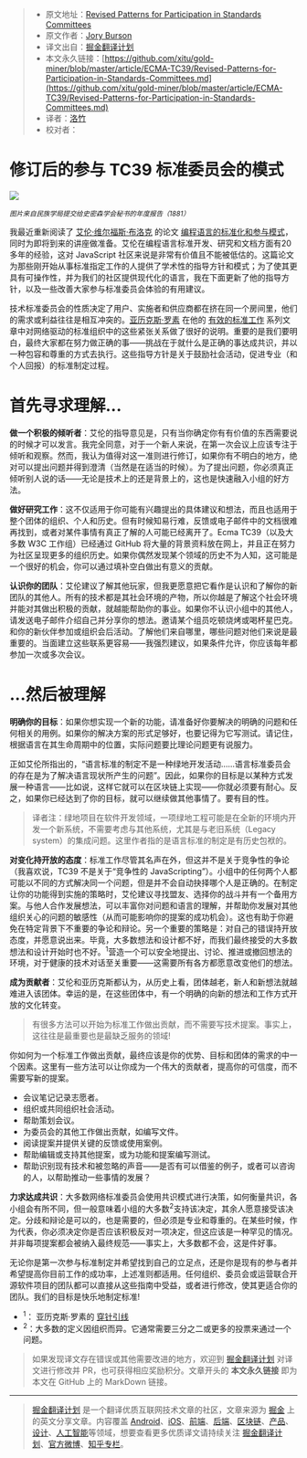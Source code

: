 > * 原文地址：[Revised Patterns for Participation in Standards Committees](https://medium.com/@jorydotcom/revised-patterns-for-participation-in-standards-committees-dae82d93954e)
> * 原文作者：[Jory Burson](https://medium.com/@jorydotcom)
> * 译文出自：[掘金翻译计划](https://github.com/xitu/gold-miner)
> * 本文永久链接：[https://github.com/xitu/gold-miner/blob/master/article/ECMA-TC39/Revised-Patterns-for-Participation-in-Standards-Committees.md](https://github.com/xitu/gold-miner/blob/master/article/ECMA-TC39/Revised-Patterns-for-Participation-in-Standards-Committees.md)
> * 译者：[洛竹](https://github.com/youngjuning)
> * 校对者：

# 修订后的参与 TC39 标准委员会的模式

![](https://miro.medium.com/max/1020/1*EnBeLnKvRHmiHvbivS4jzg.jpeg)

<small>*图片来自民族学局提交给史密森学会秘书的年度报告（1881）*</small>

我最近重新阅读了 [艾伦·维尔福斯·布洛克](https://twitter.com/awbjs) 的论文 [编程语言的标准化和参与模式](http://pl.csie.ntut.edu.tw/asianplop2016/proceedings/A14.pdf)，同时为即将到来的讲座做准备。艾伦在编程语言标准开发、研究和文档方面有20多年的经验，这对 JavaScript 社区来说是非常有价值且不能被低估的。这篇论文为那些刚开始从事标准指定工作的人提供了学术性的指导方针和模式；为了使其更具有可操作性，并为我们的社区提供现代化的语言，我在下面更新了他的指导方针，以及一些改善大家参与标准委员会体验的有用建议。

技术标准委员会的性质决定了用户、实施者和供应商都在挤在同一个房间里，他们的需求或利益往往是相互冲突的。[亚历克斯·罗素](https://twitter.com/slightlylate) 在他的 [有效的标准工作](https://infrequently.org/2018/06/effective-standards-work-part-1-the-lay-of-the-land/) 系列文章中对网络驱动的标准组织中的这些紧张关系做了很好的说明。重要的是我们要明白，最终大家都在努力做正确的事——挑战在于就什么是正确的事达成共识，并以一种包容和尊重的方式去执行。这些指导方针是关于鼓励社会活动，促进专业（和个人回报）的标准制定过程。

# 首先寻求理解...

**做一个积极的倾听者**：艾伦的指导意见是，只有当你确定你有有价值的东西需要说的时候才可以发言。我完全同意，对于一个新人来说，在第一次会议上应该专注于倾听和观察。然而，我认为值得对这一准则进行修订，如果你有不明白的地方，绝对可以提出问题并得到澄清（当然是在适当的时候）。为了提出问题，你必须真正倾听别人说的话——无论是技术上的还是背景上的，这也是快速融入小组的好方法。

**做好研究工作**：这不仅适用于你可能有兴趣提出的具体建议和想法，而且也适用于整个团体的组织、个人和历史。但有时候知易行难，反馈或电子邮件中的文档很难再找到，或者对某件事情有真正了解的人可能已经离开了。Ecma TC39（以及大多数 W3C 工作组）已经通过 GitHub 将大量的背景资料放在网上，并且正在努力为社区呈现更多的组织历史。如果你偶然发现某个领域的历史不为人知，这可能是一个很好的机会，你可以通过填补空白做出有意义的贡献。

**认识你的团队**：艾伦建议了解其他玩家，但我更愿意把它看作是认识和了解你的新团队的其他人。所有的技术都是其社会环境的产物，所以你越是了解这个社会环境并能对其做出积极的贡献，就越能帮助你的事业。如果你不认识小组中的其他人，请发送电子邮件介绍自己并分享你的想法。邀请某个组员吃顿烧烤或喝杯星巴克。和你的新伙伴参加或组织会后活动。了解他们来自哪里，哪些问题对他们来说是最重要的。当面建立这些联系更容易——我强烈建议，如果条件允许，你应该每年都参加一次或多次会议。

# ...然后被理解

**明确你的目标**：如果你想实现一个新的功能，请准备好你要解决的明确的问题和任何相关的用例。如果你的解决方案的形式足够好，也要记得为它写测试。请记住，根据语言在其生命周期中的位置，实际问题要比理论问题更有说服力。

正如艾伦所指出的，“语言标准的制定不是一种绿地开发活动......语言标准委员会的存在是为了解决语言现状所产生的问题”。因此，如果你的目标是以某种方式发展一种语言——比如说，这样它就可以在区块链上实现——你就必须要有耐心。反之，如果你已经达到了你的目标，就可以继续做其他事情了。要有目的性。

> 译者注：绿地项目在软件开发领域，一项绿地工程可能是在全新的环境内开发一个新系统，不需要考虑与其他系统，尤其是与老旧系统（Legacy system）的集成问题。这里作者指的是语言标准的制定是有历史包袱的。

**对变化持开放的态度**：标准工作尽管其名声在外，但这并不是关于竞争性的争论（我喜欢说，TC39 不是关于“竞争性的 JavaScripting”）。小组中的任何两个人都可能以不同的方式解决同一个问题，但是并不会自动抉择哪个人是正确的。在制定让你的功能得到实施的策略时，艾伦建议寻找盟友、选择你的战斗并有一个备用方案。与他人合作发展想法，可以丰富你对问题和语言的理解，并帮助你发展对其他组织关心的问题的敏感性（从而可能影响你的提案的成功机会）。这也有助于你避免在特定背景下不重要的争论和辩论。另一个重要的策略是：对自己的错误持开放态度，并愿意说出来。毕竟，大多数想法和设计都不好，而我们最终接受的大多数想法和设计开始时也不好。<sup>1</sup>营造一个可以安全地提出、讨论、推进或撤回想法的环境，对于健康的技术对话至关重要——这需要所有各方都愿意改变他们的想法。

**成为贡献者**：艾伦和亚历克斯都认为，从历史上看，团体越老，新人和新想法就越难进入该团体。幸运的是，在这些团体中，有一个明确的向新的想法和工作方式开放的文化转变。

> 有很多方法可以开始为标准工作做出贡献，而不需要写技术提案。事实上，这往往是最重要也是最缺乏服务的领域!

你如何为一个标准工作做出贡献，最终应该是你的优势、目标和团体的需求的中一个因素。这里有一些方法可以让你成为一个伟大的贡献者，提高你的可信度，而不需要写新的提案。

- 会议笔记记录志愿者。
- 组织或共同组织社会活动。
- 帮助策划会议。
- 为委员会的其他工作做出贡献，如编写文件。
- 阅读提案并提供关键的反馈或使用案例。
- 帮助编辑或支持其他提案，或为功能和提案编写测试。
- 帮助识别现有技术和被忽略的声音——是否有可以借鉴的例子，或者可以咨询的人，以帮助推动一些事情的发展？

**力求达成共识**：大多数网络标准委员会使用共识模式进行决策，如何衡量共识，各小组会有所不同，但一般意味着小组的大多数<sup>2</sup>支持该决定，其余人愿意接受该决定。分歧和辩论是可以的，也是需要的，但必须是专业和尊重的。在某些时候，作为代表，你必须决定你是否应该积极反对一项决定，但这应该是一种罕见的情况。并非每项提案都会被纳入最终规范——事实上，大多数都不会，这是件好事。

无论你是第一次参与标准制定并希望找到自己的立足点，还是你是现有的参与者并希望提高你目前工作的成功率，上述准则都适用。任何组织、委员会或运营联合开源软件项目的团队都可以直接从这些指南中受益，或者进行修改，使其更适合你的团队。我们的目标是快乐地制定标准!

* <sup>1</sup>： 亚历克斯·罗素的 [穿针引线](https://infrequently.org/2018/06/effective-standards-work-part-2-threading-the-needle/)
* <sup>2</sup>：大多数的定义因组织而异。它通常需要三分之二或更多的投票来通过一个问题。

> 如果发现译文存在错误或其他需要改进的地方，欢迎到 [掘金翻译计划](https://github.com/xitu/gold-miner) 对译文进行修改并 PR，也可获得相应奖励积分。文章开头的 **本文永久链接** 即为本文在 GitHub 上的 MarkDown 链接。

---

> [掘金翻译计划](https://github.com/xitu/gold-miner) 是一个翻译优质互联网技术文章的社区，文章来源为 [掘金](https://juejin.im) 上的英文分享文章。内容覆盖 [Android](https://github.com/xitu/gold-miner#android)、[iOS](https://github.com/xitu/gold-miner#ios)、[前端](https://github.com/xitu/gold-miner#前端)、[后端](https://github.com/xitu/gold-miner#后端)、[区块链](https://github.com/xitu/gold-miner#区块链)、[产品](https://github.com/xitu/gold-miner#产品)、[设计](https://github.com/xitu/gold-miner#设计)、[人工智能](https://github.com/xitu/gold-miner#人工智能)等领域，想要查看更多优质译文请持续关注 [掘金翻译计划](https://github.com/xitu/gold-miner)、[官方微博](http://weibo.com/juejinfanyi)、[知乎专栏](https://zhuanlan.zhihu.com/juejinfanyi)。
